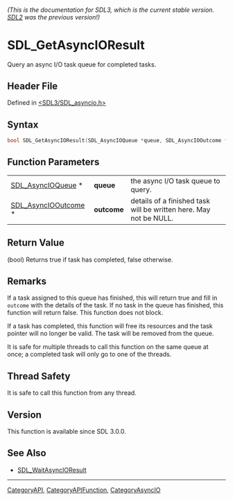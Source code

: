 ###### (This is the documentation for SDL3, which is the current stable version. [SDL2](https://wiki.libsdl.org/SDL2/) was the previous version!)
# SDL_GetAsyncIOResult

Query an async I/O task queue for completed tasks.

## Header File

Defined in [<SDL3/SDL_asyncio.h>](https://github.com/libsdl-org/SDL/blob/main/include/SDL3/SDL_asyncio.h)

## Syntax

```c
bool SDL_GetAsyncIOResult(SDL_AsyncIOQueue *queue, SDL_AsyncIOOutcome *outcome);
```

## Function Parameters

|                                            |             |                                                                   |
| ------------------------------------------ | ----------- | ----------------------------------------------------------------- |
| [SDL_AsyncIOQueue](SDL_AsyncIOQueue) *     | **queue**   | the async I/O task queue to query.                                |
| [SDL_AsyncIOOutcome](SDL_AsyncIOOutcome) * | **outcome** | details of a finished task will be written here. May not be NULL. |

## Return Value

(bool) Returns true if task has completed, false otherwise.

## Remarks

If a task assigned to this queue has finished, this will return true and
fill in `outcome` with the details of the task. If no task in the queue has
finished, this function will return false. This function does not block.

If a task has completed, this function will free its resources and the task
pointer will no longer be valid. The task will be removed from the queue.

It is safe for multiple threads to call this function on the same queue at
once; a completed task will only go to one of the threads.

## Thread Safety

It is safe to call this function from any thread.

## Version

This function is available since SDL 3.0.0.

## See Also

- [SDL_WaitAsyncIOResult](SDL_WaitAsyncIOResult)

----
[CategoryAPI](CategoryAPI), [CategoryAPIFunction](CategoryAPIFunction), [CategoryAsyncIO](CategoryAsyncIO)

